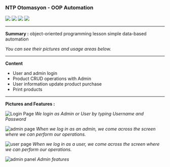 ### **NTP  Otomasyon - OOP Automation**
![](https://img.shields.io/badge/version-1-green) ![](https://img.shields.io/badge/dev-fatih-brightgreen) ![](https://img.shields.io/badge/dev-ozcan-brightgreen) ![](https://img.shields.io/badge/.net-%2B4.0-red)

------------



**Summary :**
object-oriented programming lesson simple data-based automation

*You can see their pictures and usage areas below.*

------------

**Content**
- User and admin login
- Product CRUD operations with Admin
- User information update product purchase
- Print products
------------

**Pictures and Features :**

![Login Page](https://i.hizliresim.com/wwOegP.png "Login Page")
*We login as Admin or User by typing Username and Password*

![admin page](https://i.hizliresim.com/5yN7Lj.png "admin page")
*When we log in as an admin, we come across the screen where we can perform our operations.*

![user page](https://i.hizliresim.com/DS45FY.png "user page")
*When we log in as a user, we come across the screen where we can perform our operations.*

![admin panel](https://i.hizliresim.com/6tDIgE.png "admin panel")
*Admin features*

